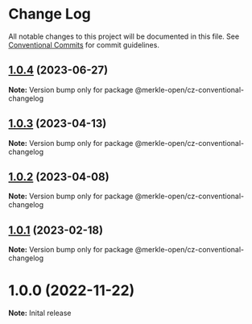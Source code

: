 # Change Log

All notable changes to this project will be documented in this file.
See [Conventional Commits](https://conventionalcommits.org) for commit guidelines.

## [1.0.4](https://github.com/merkle-open/frontend-defaults/compare/@merkle-open/cz-conventional-changelog@1.0.3...@merkle-open/cz-conventional-changelog@1.0.4) (2023-06-27)

**Note:** Version bump only for package @merkle-open/cz-conventional-changelog





## [1.0.3](https://github.com/merkle-open/frontend-defaults/compare/@merkle-open/cz-conventional-changelog@1.0.2...@merkle-open/cz-conventional-changelog@1.0.3) (2023-04-13)

**Note:** Version bump only for package @merkle-open/cz-conventional-changelog





## [1.0.2](https://github.com/merkle-open/frontend-defaults/compare/@merkle-open/cz-conventional-changelog@1.0.1...@merkle-open/cz-conventional-changelog@1.0.2) (2023-04-08)

**Note:** Version bump only for package @merkle-open/cz-conventional-changelog





## [1.0.1](https://github.com/merkle-open/frontend-defaults/compare/@merkle-open/cz-conventional-changelog@1.0.0...@merkle-open/cz-conventional-changelog@1.0.1) (2023-02-18)

**Note:** Version bump only for package @merkle-open/cz-conventional-changelog






# 1.0.0 (2022-11-22)

**Note:** Inital release
